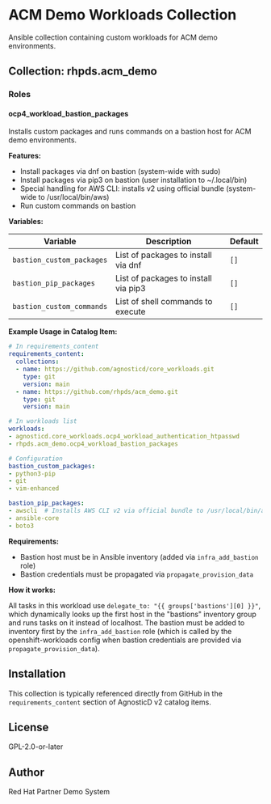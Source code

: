 # ACM Demo Workloads Collection

Ansible collection containing custom workloads for ACM demo environments.

## Collection: rhpds.acm_demo

### Roles

#### ocp4_workload_bastion_packages

Installs custom packages and runs commands on a bastion host for ACM demo environments.

**Features:**
- Install packages via dnf on bastion (system-wide with sudo)
- Install packages via pip3 on bastion (user installation to ~/.local/bin)
- Special handling for AWS CLI: installs v2 using official bundle (system-wide to /usr/local/bin/aws)
- Run custom commands on bastion

**Variables:**

| Variable | Description | Default |
|----------|-------------|---------|
| `bastion_custom_packages` | List of packages to install via dnf | `[]` |
| `bastion_pip_packages` | List of packages to install via pip3 | `[]` |
| `bastion_custom_commands` | List of shell commands to execute | `[]` |

**Example Usage in Catalog Item:**

```yaml
# In requirements_content
requirements_content:
  collections:
  - name: https://github.com/agnosticd/core_workloads.git
    type: git
    version: main
  - name: https://github.com/rhpds/acm_demo.git
    type: git
    version: main

# In workloads list
workloads:
- agnosticd.core_workloads.ocp4_workload_authentication_htpasswd
- rhpds.acm_demo.ocp4_workload_bastion_packages

# Configuration
bastion_custom_packages:
- python3-pip
- git
- vim-enhanced

bastion_pip_packages:
- awscli  # Installs AWS CLI v2 via official bundle to /usr/local/bin/aws
- ansible-core
- boto3
```

**Requirements:**

- Bastion host must be in Ansible inventory (added via `infra_add_bastion` role)
- Bastion credentials must be propagated via `propagate_provision_data`

**How it works:**

All tasks in this workload use `delegate_to: "{{ groups['bastions'][0] }}"`, which dynamically looks up the first host in the "bastions" inventory group and runs tasks on it instead of localhost. The bastion must be added to inventory first by the `infra_add_bastion` role (which is called by the openshift-workloads config when bastion credentials are provided via `propagate_provision_data`).

## Installation

This collection is typically referenced directly from GitHub in the `requirements_content` section of AgnosticD v2 catalog items.

## License

GPL-2.0-or-later

## Author

Red Hat Partner Demo System
